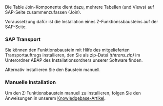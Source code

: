 Die Table Join-Komponente dient dazu, mehrere Tabellen (und Views) auf SAP-Seite zusammenzufassen (Join).  

Voraussetzung dafür ist die Installation eines Z-Funktionssbausteins auf der SAP-Seite.

### SAP Transport
Sie können den Funktionsbaustein mit Hilfe des mitgelieferten Transportauftrags installieren, den Sie als zip-Datei *(thtrans.zip)* im Unterordner ABAP des Installationsordners unserer Software finden. 

Alternativ installieren Sie den Baustein manuell.

### Manuelle Installation
Um den Z-Funktionsbaustein manuell zu installieren, folgen Sie den Anweisungen in unserem [Knowledgebase-Artikel](https://kb.theobald-software.com/sap/how-to-import-an-sap-transport-request-with-the-transport-management-system-stms).


